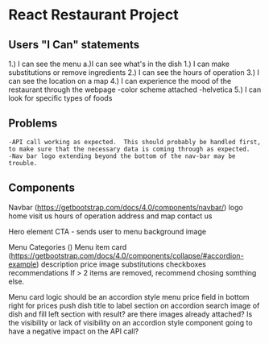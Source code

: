 # React Restaurant Project

## Users "I Can" statements
1.) I can see the menu
    a.)I can see what's in the dish
        1.) I can make substitutions or remove ingredients
2.) I can see the hours of operation
3.) I can see the location on a map
4.) I can experience the mood of the restaurant through the webpage
    -color scheme attached
    -helvetica 
5.) I can look for specific types of foods

## Problems
    -API call working as expected.  This should probably be handled first, to make sure that the necessary data is coming through as expected.
    -Nav bar logo extending beyond the bottom of the nav-bar may be trouble.
    

## Components
Navbar (https://getbootstrap.com/docs/4.0/components/navbar/)
    logo
    home
    visit us
        hours of operation
        address and map
    contact us

Hero element
    CTA - sends user to menu
    background image

Menu
    Categories ()
        Menu item card (https://getbootstrap.com/docs/4.0/components/collapse/#accordion-example)
            description
            price
            image
            substitutions checkboxes
                recommendations
                    If > 2 items are removed, recommend chosing somthing else.


Menu card logic
    should be an accordion style menu
    price field in bottom right for prices
    push dish title to label section on accordion
    search image of dish and fill left section with result? are there images already attached?
    Is the visibility or lack of visibility on an accordion style component going to have a negative impact on the API call?




